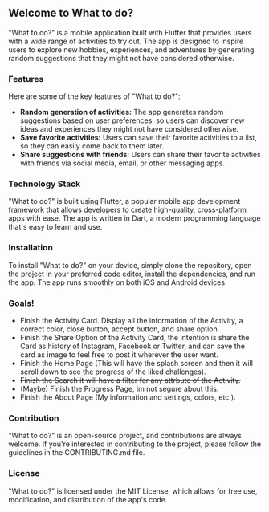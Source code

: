 ## Welcome to What to do?

"What to do?" is a mobile application built with Flutter that provides users with a wide range of activities to try out. The app is designed to inspire users to explore new hobbies, experiences, and adventures by generating random suggestions that they might not have considered otherwise.

### Features

Here are some of the key features of "What to do?":

- **Random generation of activities:** The app generates random suggestions based on user preferences, so users can discover new ideas and experiences they might not have considered otherwise.
- **Save favorite activities:** Users can save their favorite activities to a list, so they can easily come back to them later.
- **Share suggestions with friends:** Users can share their favorite activities with friends via social media, email, or other messaging apps.

### Technology Stack

"What to do?" is built using Flutter, a popular mobile app development framework that allows developers to create high-quality, cross-platform apps with ease. The app is written in Dart, a modern programming language that's easy to learn and use.

### Installation

To install "What to do?" on your device, simply clone the repository, open the project in your preferred code editor, install the dependencies, and run the app. The app runs smoothly on both iOS and Android devices.

### Goals!
- Finish the Activity Card. Display all the information of the Activity, a correct color, close button, accept button, and share option.
- Finish the Share Option of the Activity Card, the intention is share the Card as history of Instagram, Facebook or Twitter, and can save the card as image to feel free to post it wherever the user want.
- Finish the Home Page (This will have the splash screen and then it will scroll down to see the progress of the liked challenges).
- ~~Finish the Search it will have a filter for any attrbute of the Activity.~~
- (Maybe) Finish the Progress Page, im not segure about this.
- Finish the About Page (My information and settings, colors, etc.).

### Contribution

"What to do?" is an open-source project, and contributions are always welcome. If you're interested in contributing to the project, please follow the guidelines in the CONTRIBUTING.md file.

### License

"What to do?" is licensed under the MIT License, which allows for free use, modification, and distribution of the app's code.
